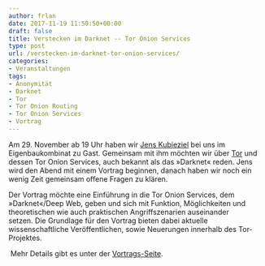 ```yaml
---
author: frlan
date: 2017-11-19 11:50:50+00:00
draft: false
title: Verstecken im Darknet -- Tor Onion Services
type: post
url: /verstecken-im-darknet-tor-onion-services/
categories:
- Veranstaltungen
tags:
- Anonymität
- Darknet
- Tor
- Tor Onion Routing
- Tor Onion Services
- Vortrag
---
```


Am 29. November ab 19 Uhr haben wir [Jens Kubieziel](/kubieziel.de) bei uns im Eigenbaukombinat zu Gast. Gemeinsam mit ihm möchten wir über [Tor](https://www.torproject.org/) und dessen Tor Onion Services, auch bekannt als das »Darknet« reden. Jens wird den Abend mit einem Vortrag beginnen, danach haben wir noch ein wenig Zeit gemeinsam offene Fragen zu klären.


<!-- more -->


Der Vortrag möchte eine Einführung in die Tor Onion Services, dem »Darknet«/Deep Web, geben und sich mit Funktion, Möglichkeiten und  theoretischen wie auch praktischen Angriffszenarien auseinander setzen. Die Grundlage für den Vortrag bieten dabei aktuelle wissenschaftliche Veröffentlichen, sowie Neuerungen innerhalb des Tor-Projektes.







 Mehr Details gibt es unter der [Vortrags-Seite](/tor-vortrag/).
